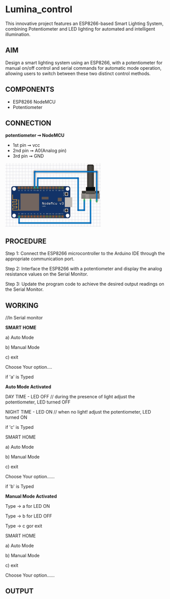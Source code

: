 # **Lumina_control**
This innovative project features an ESP8266-based Smart Lighting System, combining Potentiometer and LED lighting for automated and intelligent illumination.

## AIM
Design a smart lighting system using an ESP8266, with a potentiometer for manual on/off control and serial commands for automatic mode operation, allowing users to switch between these two distinct control methods.

## COMPONENTS
*  ESP8266 NodeMCU
*  Potentiometer

## CONNECTION
**potentiometer ➞ NodeMCU**
* 1st pin ➞ vcc
* 2nd pin ➞ A0(Analog pin)
* 3rd pin ➞ GND

<img src="https://github.com/EmildaBabu/LUMINA_CONTROL/blob/464ccdc1cb5b44c842b98ea35b701694c93a4906/connection.jpg?raw=true" alt="connection" width="300" height="200">

## PROCEDURE

Step 1: Connect the ESP8266 microcontroller to the Arduino IDE through the appropriate communication port.  

Step 2: Interface the ESP8266 with a potentiometer and display the analog resistance values on the Serial Monitor.  

Step 3: Update the program code to achieve the desired output readings on the Serial Monitor.  


## WORKING
//In Serial monitor

**SMART HOME** 
  
  a) Auto Mode  
  
  b) Manual Mode  
  
  c) exit  

Choose Your option....  


if 'a' is Typed  

**Auto Mode Activated**  
  
  DAY TIME - LED OFF // during the presence of light adjust the potentiometer, LED turned OFF  
  
  NIGHT TIME - LED ON // when no light! adjust the potentiometer, LED turned ON  


if 'c' is Typed  

SMART HOME  

a) Auto Mode  

b) Manual Mode  

c) exit  

Choose Your option......  

if 'b' is Typed  

**Manual Mode Activated**  

  Type -> a for LED ON  
  
  Type -> b for LED OFF  
  
  Type -> c gor exit  

SMART HOME  

a) Auto Mode  

b) Manual Mode  

c) exit  

Choose Your option......
## OUTPUT
